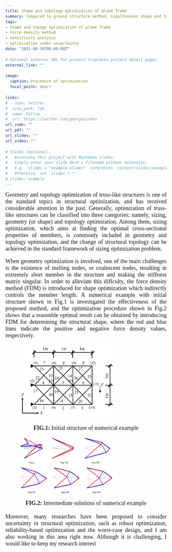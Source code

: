 ```yaml
---
title: Shape and topology optimization of plane frame
summary: Compared to ground structure method, simultaneous shape and topology optimization can start from a rather sparse initial structure where not all the possible connections among the nodes are needed.
tags:
- Shape and topogy optimization of plane frame
- Force density method
- sensitivity analysis
- optimization under uncertainty
date: "2021-08-30T00:00:00Z"

# Optional external URL for project (replaces project detail page).
external_link: ""

image:
  caption: Procedure of optimization
  focal_point: Smart

links:
# - icon: twitter
#  icon_pack: fab
#  name: Follow
#  url: https://twitter.com/georgecushen
url_code: ""
url_pdf: ""
url_slides: ""
url_video: ""

# Slides (optional).
#   Associate this project with Markdown slides.
#   Simply enter your slide deck's filename without extension.
#   E.g. `slides = "example-slides"` references `content/slides/example-slides.md`.
#   Otherwise, set `slides = ""`.
# slides: example
---
```

<font size="4" font face = "Times New Roman">
<DIV align="justify">
  Geometry and topology optimization of truss-like structures is one of the standard topics in structural optimization, and has received considerable attention in the past. Generally, optimization of truss-like structures can be classified into three categories; namely, sizing, geometry (or shape) and topology optimization. Among them, sizing optimization, which aims at finding the optimal cross-sectional properties of members, is commonly included in geometry and topology optimization, and the change of structural topology can be achieved in the standard framework of sizing optimization problem. <br/>

  When geometry optimization is involved, one of the main challenges is the existence of melting nodes, or coalescent nodes, resulting in extremely short member in the structure and making the stiffness matrix singular. In order to alleviate this diffculty, the force density method (FDM) is introduced for shape optimization which indirectly controls the member length. A numerical example with initial structure shown in Fig.1 is investigated the effectiveness of the proposed method, and the optimization procedure shown in Fig.2 shows that a reasonble optimal result can be obtained by introducing FDM for determining the structural shape, where the red and blue lines indicate the positive and negative force density values, respectively.
  <figure class="half" style="display:flex; align-items: flex-end">
    <img src="ShapeTopo-2.png" style ="width: 70%; height: 70%"> 
  </figure>
  <DIV align="CENTER">
    <b>FIG.1:</b> Initial structure of numerical example
  </DIV>
  <figure class="half" style="display:flex; align-items: flex-end">
    <img src="ShapeTopo-1.jpg" style ="width: 70%; height: 70%"> 
  </figure>
  <DIV align="CENTER">
    <b>FIG.2:</b> Intermediate solutions of numerical example
  </DIV> 
  <br/>
  Moreover, many researches have been proposed to consider uncertainty in structural optimization, such as robust optimization, reliability-based optimization and the worst-case design, and I am also working in this area right now. Although it is challenging, I would like to keep my research interest



  
</DIV>  



